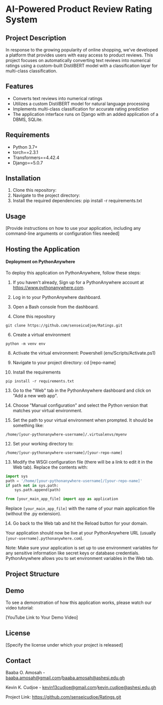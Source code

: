 # AI-Powered Product Review Rating System

## Project Description

In response to the growing popularity of online shopping, we've developed a platform that provides users with easy access to product reviews. This project focuses on automatically converting text reviews into numerical ratings using a custom-built DistilBERT model with a classification layer for multi-class classification.

## Features

- Converts text reviews into numerical ratings
- Utilizes a custom DistilBERT model for natural language processing
- Implements multi-class classification for accurate rating prediction
- The application interface runs on Django with an added application of a DBMS, SQLite.

## Requirements

- Python 3.7+
- torch==2.3.1
- Transformers==4.42.4
- Django==5.0.7

## Installation

1. Clone this repository:
2. Navigate to the project directory:
3. Install the required dependencies: pip install -r requirements.txt

## Usage

[Provide instructions on how to use your application, including any command-line arguments or configuration files needed]

## Hosting the Application

#### Deployment on PythonAnywhere

To deploy this application on PythonAnywhere, follow these steps:

1. If you haven't already, Sign up for a PythonAnywhere account at https://www.pythonanywhere.com.
2. Log in to your PythonAnywhere dashboard.
3. Open a Bash console from the dashboard.

5. Clone this repository
```
git clone https://github.com/senseicudjoe/Ratings.git
```

6. Create a virtual environment
```
python -m venv env
```

8. Activate the virtual environment: Powershell (env/Scripts/Activate.ps1)
  
10. Navigate to your project directory: cd [repo-name]
11. Install the requirements
```
pip install -r requirements.txt
```

13. Go to the "Web" tab in the PythonAnywhere dashboard and click on "Add a new web app".
14. Choose "Manual configuration" and select the Python version that matches your virtual environment.
    
16. Set the path to your virtual environment when prompted. It should be something like:
 ```
 /home/[your-pythonanywhere-username]/.virtualenvs/myenv
 ```

12. Set your working directory to:
 ```
 /home/[your-pythonanywhere-username]/[your-repo-name]
 ```

13. Modify the WSGI configuration file (there will be a link to edit it in the Web tab). 
 Replace the contents with:

 ```python
 import sys
 path = '/home/[your-pythonanywhere-username]/[your-repo-name]'
 if path not in sys.path:
     sys.path.append(path)
 
 from [your_main_app_file] import app as application
 ```

 Replace `[your_main_app_file]` with the name of your main application file (without the .py extension).

14. Go back to the Web tab and hit the Reload button for your domain.

Your application should now be live at your PythonAnywhere URL (usually `[your-username].pythonanywhere.com`).

Note: Make sure your application is set up to use environment variables for any sensitive information like secret keys or database credentials. PythonAnywhere allows you to set environment variables in the Web tab.

## Project Structure



## Demo

To see a demonstration of how this application works, please watch our video tutorial:

[YouTube Link to Your Demo Video]

## License

[Specify the license under which your project is released]

## Contact

Baaba O. Amosah - baaba.amosah@gmail.com/baaba.amosah@ashesi.edu.gh

Kevin K. Cudjoe - kevin13cudjoe@gmail.com/kevin.cudjoe@ashesi.edu.gh

Project Link: https://github.com/senseicudjoe/Ratings.git
